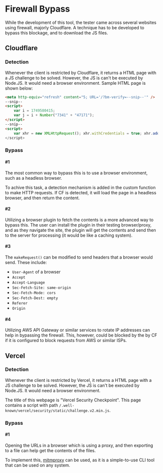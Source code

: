 # Firewall Bypass

While the development of this tool, the tester came across several websites using firewall, majorly Cloudflare. A technique has to be developed to bypass this blockage, and to download the JS files.

## Cloudflare

### Detection

Whenever the client is restricted by Cloudflare, it returns a HTML page with a JS challenge to be solved. However, the JS is can't be executed by Node.JS. It would need a browser environment. Sample HTML page is shown below:

```html
<meta http-equiv="refresh" content="5; URL='/?bm-verify=--snip--'" />
--snip--
<script>
    var i = 1749580415;
    var j = i + Number("7341" + "47171");
</script>
--snip--
<script>
    var xhr = new XMLHttpRequest(); xhr.withCredentials = true; xhr.addEventListener("loadend", function () { try { var data = JSON.parse(xhr.responseText); if (data.hasOwnProperty('reload')) { if (data["reload"] == true) { window.location.replace(window.location.href.replace(/[&?]bm-verify=[^#]*/, "")); if (window.location.hash) { window.location.reload(); } } } else if (data.hasOwnProperty(--snip
</script>
```

### Bypass

#### #1

The most common way to bypass this is to use a browser environment, such as a headless browser.

To achive this task, a detection mechanism is added in the custom function to make HTTP requests. If CF is detected, it will load the page in a headless browser, and then return the content.

#### #2

Utilizing a browser plugin to fetch the contents is a more advanced way to bypass this. The user can install the plugin in their testing browser/proxy, and as they navigate the site, the plugin will get the contents and send then to the server for processing (it would be like a caching system).

#### #3

The `makeRequest()` can be modified to send headers that a browser would send. These include:

- `User-Agent` of a browser
- `Accept`
- `Accept-Language`
- `Sec-Fetch-Site: same-origin`
- `Sec-Fetch-Mode: cors`
- `Sec-Fetch-Dest: empty`
- `Referer`
- `Origin`

#### #4

Utilizing AWS API Gateway or similar services to rotate IP addresses can help in bypassing the firewall. This, however, could be blocked by the by CF if it is configured to block requests from AWS or similar ISPs.

## Vercel

### Detection

Whenever the client is restricted by Vercel, it returns a HTML page with a JS challenge to be solved. However, the JS is can't be executed by Node.JS. It would need a browser environment.

The title of this webpage is "Vercel Security Checkpoint". This page contains a script with path `/.well-known/vercel/security/static/challenge.v2.min.js`.

### Bypass

#### #1

Opening the URLs in a browser which is using a proxy, and then exporting to a file can help get the contents of the files.

To implement this, [mitmproxy](https://mitmproxy.org) can be used, as it is a simple-to-use CLI tool that can be used on any system.
